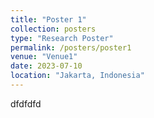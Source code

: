 ```yaml
---
title: "Poster 1"
collection: posters
type: "Research Poster"
permalink: /posters/poster1
venue: "Venue1"
date: 2023-07-10
location: "Jakarta, Indonesia"
---
```


dfdfdfd

